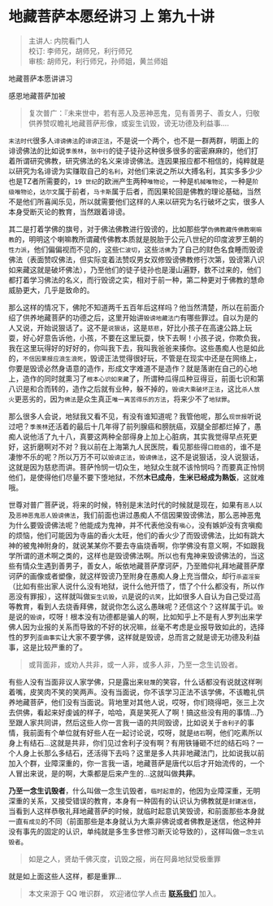 # 地藏菩萨本愿经讲习 上 第九十讲

> 主讲人: 内院看门人 <br />
> 校订: 李师兄，胡师兄，利行师兄 <br />
> 审核: 胡师兄，利行师兄，孙师姐，黄兰师姐 <br />

地藏菩萨本愿讲讲习

感恩地藏菩萨加被

> 复次普广：『未来世中，若有恶人及恶神恶鬼，见有善男子、善女人，归敬供养赞叹瞻礼地藏菩萨形像，或妄生讥毁，谤无功德及利益事....

`末法时代`很多人`诽谤佛法`的`诽谤正法`，不是说一个两个，也不是一群两群，明面上的诽谤佛法的比如说`季羡林`，`张中行`的徒子徒孙这种很多很多的密密麻麻的，他们打着所谓研究佛教，研究佛法的名义来诽谤佛法。连因果报应都不相信的，纯粹就是以研究为名诽谤为实赚取自己的`名利`，对他们来说之所以大搏名利，其实多多少少也是TZ者所需要的，`19 世纪`的欧洲产生两种`唯物论`，一种是`机械唯物论`，一种是`阶级唯物论`，`达尔文`属于前者，`马卡斯`属于后者，而因果轮回是佛教的理论基础，当然不是他们所喜闻乐见，所以就需要他们这样的人来以研究为名行破坏之实，很多人本身受断灭论的教育，当然跟着诽谤。

其二是打着学佛的旗号，对于佛法佛教进行毁谤的，比如那些学`伪佛教藏传佛教喇嘛教`的，明明这个喇嘛教所谓藏传佛教本质就是脱胎于公元八世纪的印度波罗王朝的`性力派`，他们偏偏视而不见的，这些`仁波切`，这些`活佛`为了自己的财色名食睡而毁谤佛法（表面赞叹佛法，但实际变着法赞叹男女双修毁谤佛教修行次第，毁谤第八识如来藏这就是破坏佛法），乃至他们的徒子徒孙也是漫山遍野，数不过来的，他们都打着学习佛法的名义，而行毁谤之实，相对于前一种，第二种更对于佛教的慧命威胁更大，几乎是致命的。

那么这样的情况下，佛陀不知道两千五百年后这样吗？他当然清楚，所以在前面介绍了供养地藏菩萨的功德之后，这里开始讲`毁谤地藏法门`有哪些罪过。自以为是的人又说，开始说狠话了。这不是`说狠话`，这是`慈悲`，好比小孩子在高速公路上玩耍，好心好意告诉他，小孩，不要在这里玩耍，快下去啊！小孩子说，你欺负我，我在这里玩得好的好好的，你叫我下去，我叫我爸爸来揍你。这些愚痴人也是如此的，`不信因果报应浪生浪死`，毁谤正法觉得很好玩，不管是在现实中还是在网络上，你要是毁谤必然身语意的造作，形成文字难道不是造作？就是落谢在自己的心地上，造作的同时就熏习了`根本心识如来藏`了，所谓种瓜得瓜种豆得豆，前面七识和第八识是和合而转的，造作之后就有业种，躲不掉的，`毁谤大乘破坏正法`，这比`杀人放火`更恶劣的，因为`佛法`是众生真正`唯一离苦得乐的方法`，将来少不了`地狱罪`。

那么很多人会说，地狱我又看不见，有没有谁知道呢？我管他呢，那么`现世报`听说过吧？`季羡林`还活着的最后十几年得了前列腺癌和膀胱癌，双腿全部都烂掉了，愚痴人说他活了九十八，真要这两种全部得身上加上心脏病，其实我觉得早点死更好，这折磨啊对不对？我以前在上海第九人民医院，看见那些得`口腔癌`的，谁不是凄惨不乐的呢？所以万万不可以`毁谤正法`，`毁谤佛法`，这不是说狠话，没人说狠话，这就是因为慈悲而讲。菩萨怜悯一切众生，地狱众生就不该怜悯吗？而要真正怜悯他们，是使得他们尽量不要下堕地狱，不然**木已成舟**，**生米已经成为熟饭**，这就难哦。

世尊对普广菩萨说，将来的时候，特别是末法时代的时候就是现在，如果有`恶人`以及`恶神恶鬼恶人毁谤佛法`，我们前面也讲过愚痴人不信因果毁谤佛法，那么恶神恶鬼为什么要毁谤佛法呢？他能成为鬼神，并不代表他没有`嗔心`，没有嫉妒没有贪嗔痴的烦恼，他们可能因为寺庙的香火太旺，他们的香火少了而毁谤佛法，比如有跳大神的被鬼神附身的，就说某某你不要去寺庙烧香啊，你学佛没有意义啊，不如跟我学所谓的道术啊之类的，这样也是毁谤佛法啊。所以也有鬼神来毁谤佛法的，当这些有情众生遇到善男子，善女人，皈依地藏菩萨摩诃萨，乃至赡仰礼拜地藏菩萨摩诃萨的画像或者塑像，就这样毁谤乃至附身在愚痴人身上充当僧众，却行`杀盗淫妄`（比如有些出家人说什么没有地狱，说什么他开悟了，悟了个什么都没有，所以作恶没有罪报），这样就叫做`妄生讥毁`，`讥`是说的`讥笑`，比如很多人自认为自己受过高等教育，看到人去烧香拜佛，就说你怎么这么愚昧呢？还信这个？这样属于讥。`毁`是说的`毁谤`，哎呀！根本没有功德都是骗人的啊，比如知乎上不是有人罗列出来学佛人因为业报的关系而导致的不好的状况嘛，丝毫不考虑是业报导致如此的，选择性的罗列`歪曲事实`让大家不要学佛，这样就是毁谤，总而言之就是谤无功德及利益事，这是比较严重的了。

> 或背面非，或劝人共非，或一人非，或多人非，乃至一念生讥毁者。

有些人没有当面非议人家学佛，只是露出来`轻蔑`的笑容，什么话都没有说就这样咧着嘴，皮笑肉不笑的笑两声。没有当面说，你不该学习正法不该学佛，不该瞻礼供养地藏菩萨，他们没有当面说。背地里对其他人说，哎呀，你们晓得吧，张三上次去供佛，看起来好虔诚的样子，哈哈，真是笑死人了啊！搞这些没有用的事情...乃至跟人家共同讲，然后这些人你一言我一语的共同毁谤，比如说关于`舍利子`的事情，我前面有个单位就有好些人在一起讨论说，哎呀，就是`结石`啊，他们吃素所以身上有结石...这就是共非，你们见过舍利子没有啊？有用铁锤砸不烂的结石吗？一个人身上长那么多结石，还活得下去吗？这里是多人共非地藏法门，比如说我以前加入个群，业障深重的，你一言我一语，地藏菩萨是唐代以后才开始流传的，一个人冒出来说，是的啊，大乘都是后来产生的...这就叫做**共非**。

**乃至一念生讥毁者**，什么叫做一念生讥毁者，`临时起意`的，他因为业障深重，无明深重的关系，又接受错误的教育，本身有一种固有的认识认为佛教就是`封建迷信`，当看到人这样恭敬礼拜地藏菩萨的时候，就临时起意讥笑毁谤，和前面那些本身就一直`有成见`的不同（前面那些是本身就认为大乘非佛说或者佛教是迷信，他这种并没有事先的固定的认识，单纯就是多生多世修习断灭论导致的），这样叫做`一念生讥毁者`。

> 如是之人，贤劫千佛灭度，讥毁之报，尚在阿鼻地狱受极重罪

就是如上面这些人这样，都是重罪...

> 本文来源于 QQ 唯识群， 欢迎诸位学人点击 **[联系我们](https://mp.weixin.qq.com/s/lZCfWjmLjgNR165Tx4_bCQ)** 加入。
